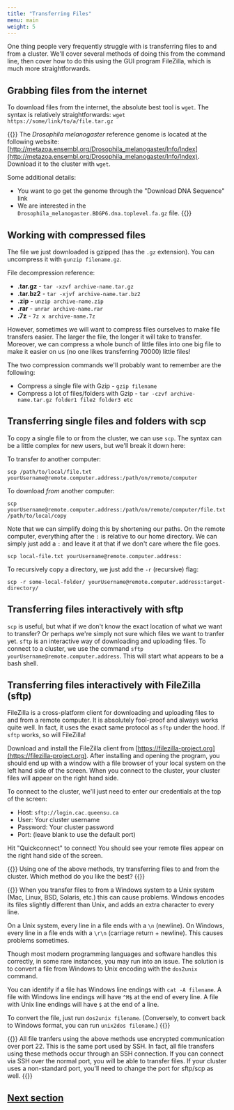 ```yaml
---
title: "Transferring Files"
menu: main
weight: 5
---
```


One thing people very frequently struggle with is transferring files 
to and from a cluster.
We'll cover several methods of doing this from the command line,
then cover how to do this using the GUI program FileZilla, 
which is much more straightforwards.

## Grabbing files from the internet

To download files from the internet, 
the absolute best tool is `wget`.
The syntax is relatively straightforwards: `wget https://some/link/to/a/file.tar.gz`

{{<admonition title="Downloading the Drosophila genome">}}
The *Drosophila melanogaster* reference genome is located at the following website:
[http://metazoa.ensembl.org/Drosophila_melanogaster/Info/Index](http://metazoa.ensembl.org/Drosophila_melanogaster/Info/Index).
Download it to the cluster with `wget`.

Some additional details:

* You want to go get the genome through the "Download DNA Sequence" link
* We are interested in the `Drosophila_melanogaster.BDGP6.dna.toplevel.fa.gz` file.
{{</admonition>}}

## Working with compressed files

The file we just downloaded is gzipped (has the `.gz` extension).
You can uncompress it with `gunzip filename.gz`.

File decompression reference:

* **.tar.gz** - `tar -xzvf archive-name.tar.gz`
* **.tar.bz2** - `tar -xjvf archive-name.tar.bz2`
* **.zip** - `unzip archive-name.zip`
* **.rar** - `unrar archive-name.rar`
* **.7z** - `7z x archive-name.7z`

However, sometimes we will want to compress files ourselves to make file transfers easier.
The larger the file, the longer it will take to transfer. 
Moreover, we can compress a whole bunch of little files into one big file to make it easier
on us (no one likes transferring 70000) little files!

The two compression commands we'll probably want to remember are the following:

* Compress a single file with Gzip - `gzip filename`
* Compress a lot of files/folders with Gzip - `tar -czvf archive-name.tar.gz folder1 file2 folder3 etc`

## Transferring single files and folders with scp

To copy a single file to or from the cluster, we can use `scp`.
The syntax can be a little complex for new users, 
but we'll break it down here:

To transfer *to* another computer:
```
scp /path/to/local/file.txt yourUsername@remote.computer.address:/path/on/remote/computer
```

To download *from* another computer:
```
scp yourUsername@remote.computer.address:/path/on/remote/computer/file.txt /path/to/local/copy
```

Note that we can simplify doing this by shortening our paths.
On the remote computer, everything after the `:` is relative to our home directory.
We can simply just add a `:` and leave it at that if we don't care where the file goes.

```
scp local-file.txt yourUsername@remote.computer.address:
```

To recursively copy a directory, we just add the `-r` (recursive) flag:

```
scp -r some-local-folder/ yourUsername@remote.computer.address:target-directory/
```

## Transferring files interactively with sftp

`scp` is useful, but what if we don't know the exact location of what we want to transfer?
Or perhaps we're simply not sure which files we want to tranfer yet.
`sftp` is an interactive way of downloading and uploading files.
To connect to a cluster, we use the command `sftp yourUsername@remote.computer.address`.
This will start what appears to be a bash shell.

## Transferring files interactively with FileZilla (sftp)

FileZilla is a cross-platform client for downloading and uploading files to and from a remote computer.
It is absolutely fool-proof and always works quite well.
In fact, it uses the exact same protocol as `sftp` under the hood.
If `sftp` works, so will FileZilla!

Download and install the FileZilla client from [https://filezilla-project.org](https://filezilla-project.org).
After installing and opening the program, 
you should end up with a window with a file browser of your local system 
on the left hand side of the screen.
When you connect to the cluster, your cluster files will appear on the right hand side.

To connect to the cluster, 
we'll just need to enter our credentials at the top of the screen:

* Host: `sftp://login.cac.queensu.ca`
* User: Your cluster username
* Password: Your cluster password
* Port: (leave blank to use the default port)

Hit "Quickconnect" to connect!
You should see your remote files appear on the right hand side of the screen.

{{<admonition title="Transferring files">}}
Using one of the above methods, try transferring files to and from the cluster.
Which method do you like the best?
{{</admonition>}}

{{<admonition title="Working with Windows" type="note">}}
When you transfer files to from a Windows system to a Unix system 
(Mac, Linux, BSD, Solaris, etc.) this can cause problems.
Windows encodes its files slightly different than Unix,
and adds an extra character to every line.

On a Unix system, every line in a file ends with a `\n` (newline).
On Windows, every line in a file ends with a `\r\n` (carriage return + newline).
This causes problems sometimes.

Though most modern programming languages and software handles this correctly,
in some rare instances, you may run into an issue.
The solution is to convert a file from Windows to Unix encoding with the `dos2unix` command.

You can identify if a file has Windows line endings with `cat -A filename`.
A file with Windows line endings will have `^M$` at the end of every line.
A file with Unix line endings will have `$` at the end of a line.

To convert the file, just run `dos2unix filename`.
(Conversely, to convert back to Windows format, you can run `unix2dos filename`.)
{{</admonition>}}

{{<admonition title="A note on ports" type="note">}}
All file tranfers using the above methods use encrypted communication over port 22.
This is the same port used by SSH.
In fact, all file transfers using these methods occur through an SSH connection.
If you can connect via SSH over the normal port, you will be able to transfer files.
If your cluster uses a non-standard port, you'll need to change the port for sftp/scp 
as well.
{{</admonition>}}

## [Next section](../resources/)





